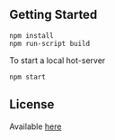## Getting Started

```
npm install
npm run-script build
```

To start a local hot-server  

```
npm start
```

## License

Available [here](https://github.com/msshli/arm-visualizer/blob/master/LICENSE.md)
